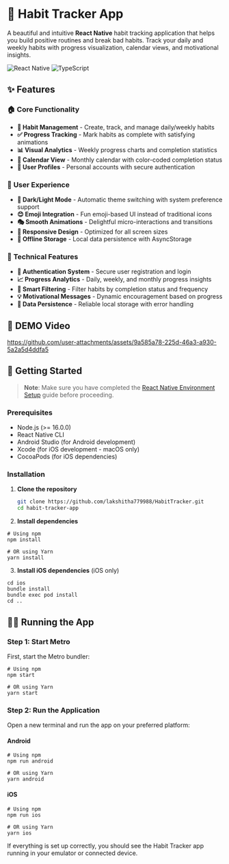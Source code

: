 # 🎯 Habit Tracker App

A beautiful and intuitive **React Native** habit tracking application that helps you build positive routines and break bad habits. Track your daily and weekly habits with progress visualization, calendar views, and motivational insights.

![React Native](https://img.shields.io/badge/React%20Native-0.72.4-blue.svg)
![TypeScript](https://img.shields.io/badge/TypeScript-4.8.4-blue.svg)


## ✨ Features

### 🏠 **Core Functionality**
- **📝 Habit Management** - Create, track, and manage daily/weekly habits
- **✅ Progress Tracking** - Mark habits as complete with satisfying animations
- **📊 Visual Analytics** - Weekly progress charts and completion statistics
- **📅 Calendar View** - Monthly calendar with color-coded completion status
- **👤 User Profiles** - Personal accounts with secure authentication

### 🎨 **User Experience**
- **🌙 Dark/Light Mode** - Automatic theme switching with system preference support
- **😊 Emoji Integration** - Fun emoji-based UI instead of traditional icons
- **🎭 Smooth Animations** - Delightful micro-interactions and transitions
- **📱 Responsive Design** - Optimized for all screen sizes
- **💾 Offline Storage** - Local data persistence with AsyncStorage

### 🔧 **Technical Features**
- **🔐 Authentication System** - Secure user registration and login
- **📈 Progress Analytics** - Daily, weekly, and monthly progress insights
- **🎯 Smart Filtering** - Filter habits by completion status and frequency
- **💡 Motivational Messages** - Dynamic encouragement based on progress
- **🔄 Data Persistence** - Reliable local storage with error handling

## 📱 DEMO Video


https://github.com/user-attachments/assets/9a585a78-225d-46a3-a930-5a2a5d4ddfa5




## 🚀 Getting Started

> **Note**: Make sure you have completed the [React Native Environment Setup](https://reactnative.dev/docs/set-up-your-environment) guide before proceeding.

### Prerequisites

- Node.js (>= 16.0.0)
- React Native CLI
- Android Studio (for Android development)
- Xcode (for iOS development - macOS only)
- CocoaPods (for iOS dependencies)

### Installation

1. **Clone the repository**
   ```bash
   git clone https://github.com/lakshitha779988/HabitTracker.git
   cd habit-tracker-app
2. **Install dependencies**

```shellscript
# Using npm
npm install

# OR using Yarn
yarn install
```


3. **Install iOS dependencies** (iOS only)

```shellscript
cd ios
bundle install
bundle exec pod install
cd ..
```




## 🏃‍♂️ Running the App

### Step 1: Start Metro

First, start the Metro bundler:

```shellscript
# Using npm
npm start

# OR using Yarn
yarn start
```

### Step 2: Run the Application

Open a new terminal and run the app on your preferred platform:

#### Android

```shellscript
# Using npm
npm run android

# OR using Yarn
yarn android
```

#### iOS

```shellscript
# Using npm
npm run ios

# OR using Yarn
yarn ios
```

If everything is set up correctly, you should see the Habit Tracker app running in your emulator or connected device.

